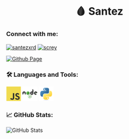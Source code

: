 <h1 align="center">🩸 Santez</h1>
<h3 align="left">Connect with me:</h3>
<p align="left">
<a href="https://instagram.com/santezxrd" target="blank"><img align="center" src="https://raw.githubusercontent.com/rahuldkjain/github-profile-readme-generator/master/src/images/icons/Social/instagram.svg" alt="santezxrd" height="30" width="40" /></a>
<a href="https://discord.com/users/1245854298764611645" target="blank"><img align="center" src="https://raw.githubusercontent.com/rahuldkjain/github-profile-readme-generator/master/src/images/icons/Social/discord.svg" alt="screy" height="30" width="40" /></a>
</p>

[![Github Page](https://komarev.com/ghpvc/?username=ssantez&color=131313)](https://github.com/ssantez)

<h3 align="left">🛠️ Languages and Tools:</h3>
<p align="left">
  <img src="https://raw.githubusercontent.com/devicons/devicon/master/icons/javascript/javascript-original.svg" alt="JavaScript" width="40" height="40"/>
  <img src="https://raw.githubusercontent.com/devicons/devicon/master/icons/nodejs/nodejs-original-wordmark.svg" alt="Node.js" width="40" height="40"/>
  <img src="https://raw.githubusercontent.com/devicons/devicon/master/icons/python/python-original.svg" alt="Python" width="Python" height="40"/>
</p>

<h3 align="left">📈 GitHub Stats:</h3>
<p align="left">
  <img src="https://github-readme-stats.vercel.app/api?username=ssantez&show_icons=true&theme=radical" alt="GitHub Stats" />
</p>
